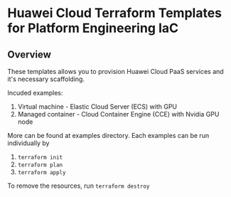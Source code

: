# Huawei Cloud Terraform Templates for Platform Engineering IaC

## Overview
These templates allows you to provision Huawei Cloud PaaS services and it's necessary scaffolding. 

Incuded examples:
1. Virtual machine - Elastic Cloud Server (ECS) with GPU
2. Managed container - Cloud Container Engine (CCE) with Nvidia GPU node

More can be found at examples directory.
Each examples can be run individually by
1. ```terraform init```
2. ```terraform plan```
3. ```terraform apply```

To remove the resources, run ```terraform destroy```
